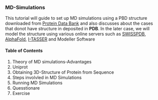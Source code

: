 ### MD-Simulations
This tutorial will guide to set up MD simulations using a PBD structure downloaded from [Protein Data Bank](https://www.rcsb.org/) and also discusses about the cases that donot have structure in deposited in **PDB**. In the later case, we will model the structure using various online servers such as [SWISSPDB](https://swissmodel.expasy.org/), [AlphaFold](https://alphafold.ebi.ac.uk/), [I-TASSER](https://zhanggroup.org/I-TASSER/) and Modeller Software
#### Table of Contents
1. Theory of MD simulations-Advantages 
2. Uniprot
3. Obtaining 3D-Structure of Protein from Sequence
4. Steps involvled in MD Simulations
5. Running MD Simulations
6. Quesstionare
7. Exercise
